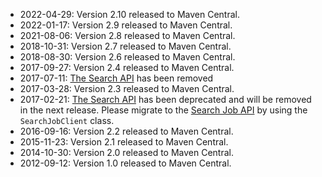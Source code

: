 * 2022-04-29: Version 2.10 released to Maven Central.
* 2022-01-17: Version 2.9 released to Maven Central.
* 2021-08-06: Version 2.8 released to Maven Central.
* 2018-10-31: Version 2.7 released to Maven Central.
* 2018-08-30: Version 2.6 released to Maven Central.
* 2017-09-27: Version 2.4 released to Maven Central.
* 2017-07-11: [The Search API](https://github.com/SumoLogic/sumo-api-doc/wiki/Search-API) has been removed
* 2017-03-28: Version 2.3 released to Maven Central.
* 2017-02-21: [The Search API](https://github.com/SumoLogic/sumo-api-doc/wiki/Search-API) has been deprecated and will be removed in the next release. Please migrate to the [Search Job API](https://help.sumologic.com/APIs/02Search_Job_API/About_the_Search_Job_API) by using the `SearchJobClient` class.
* 2016-09-16: Version 2.2 released to Maven Central.
* 2015-11-23: Version 2.1 released to Maven Central.
* 2014-10-30: Version 2.0 released to Maven Central.
* 2012-09-12: Version 1.0 released to Maven Central.
